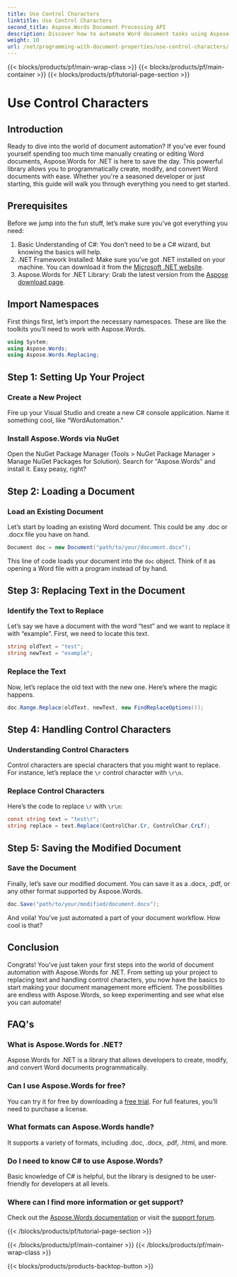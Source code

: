 ```yaml
---
title: Use Control Characters
linktitle: Use Control Characters
second_title: Aspose.Words Document Processing API
description: Discover how to automate Word document tasks using Aspose.Words for .NET. This guide covers setup, text replacement, and more, making your workflow efficient.
weight: 10
url: /net/programming-with-document-properties/use-control-characters/
---
```


{{< blocks/products/pf/main-wrap-class >}}
{{< blocks/products/pf/main-container >}}
{{< blocks/products/pf/tutorial-page-section >}}

# Use Control Characters

## Introduction

Ready to dive into the world of document automation? If you’ve ever found yourself spending too much time manually creating or editing Word documents, Aspose.Words for .NET is here to save the day. This powerful library allows you to programmatically create, modify, and convert Word documents with ease. Whether you're a seasoned developer or just starting, this guide will walk you through everything you need to get started.

## Prerequisites

Before we jump into the fun stuff, let’s make sure you’ve got everything you need:

1. Basic Understanding of C#: You don’t need to be a C# wizard, but knowing the basics will help.
2. .NET Framework Installed: Make sure you’ve got .NET installed on your machine. You can download it from the [Microsoft .NET website](https://dotnet.microsoft.com/download).
3. Aspose.Words for .NET Library: Grab the latest version from the [Aspose download page](https://releases.aspose.com/words/net/).

## Import Namespaces

First things first, let’s import the necessary namespaces. These are like the toolkits you’ll need to work with Aspose.Words.

```csharp
using System;
using Aspose.Words;
using Aspose.Words.Replacing;
```

## Step 1: Setting Up Your Project

### Create a New Project

Fire up your Visual Studio and create a new C# console application. Name it something cool, like “WordAutomation.”

### Install Aspose.Words via NuGet

Open the NuGet Package Manager (Tools > NuGet Package Manager > Manage NuGet Packages for Solution). Search for "Aspose.Words" and install it. Easy peasy, right?

## Step 2: Loading a Document

### Load an Existing Document

Let’s start by loading an existing Word document. This could be any .doc or .docx file you have on hand.

```csharp
Document doc = new Document("path/to/your/document.docx");
```

This line of code loads your document into the `doc` object. Think of it as opening a Word file with a program instead of by hand.

## Step 3: Replacing Text in the Document

### Identify the Text to Replace

Let’s say we have a document with the word “test” and we want to replace it with “example”. First, we need to locate this text.

```csharp
string oldText = "test";
string newText = "example";
```

### Replace the Text

Now, let’s replace the old text with the new one. Here’s where the magic happens.

```csharp
doc.Range.Replace(oldText, newText, new FindReplaceOptions());
```

## Step 4: Handling Control Characters

### Understanding Control Characters

Control characters are special characters that you might want to replace. For instance, let’s replace the `\r` control character with `\r\n`.

### Replace Control Characters

Here’s the code to replace `\r` with `\r\n`:

```csharp
const string text = "test\r";
string replace = text.Replace(ControlChar.Cr, ControlChar.CrLf);
```

## Step 5: Saving the Modified Document

### Save the Document

Finally, let’s save our modified document. You can save it as a .docx, .pdf, or any other format supported by Aspose.Words.

```csharp
doc.Save("path/to/your/modified/document.docx");
```

And voila! You’ve just automated a part of your document workflow. How cool is that?

## Conclusion

Congrats! You’ve just taken your first steps into the world of document automation with Aspose.Words for .NET. From setting up your project to replacing text and handling control characters, you now have the basics to start making your document management more efficient. The possibilities are endless with Aspose.Words, so keep experimenting and see what else you can automate!

## FAQ's

### What is Aspose.Words for .NET?
Aspose.Words for .NET is a library that allows developers to create, modify, and convert Word documents programmatically.

### Can I use Aspose.Words for free?
You can try it for free by downloading a [free trial](https://releases.aspose.com/). For full features, you’ll need to purchase a license.

### What formats can Aspose.Words handle?
It supports a variety of formats, including .doc, .docx, .pdf, .html, and more.

### Do I need to know C# to use Aspose.Words?
Basic knowledge of C# is helpful, but the library is designed to be user-friendly for developers at all levels.

### Where can I find more information or get support?
Check out the [Aspose.Words documentation](https://reference.aspose.com/words/net/) or visit the [support forum](https://forum.aspose.com/c/words/8).


{{< /blocks/products/pf/tutorial-page-section >}}

{{< /blocks/products/pf/main-container >}}
{{< /blocks/products/pf/main-wrap-class >}}

{{< blocks/products/products-backtop-button >}}
